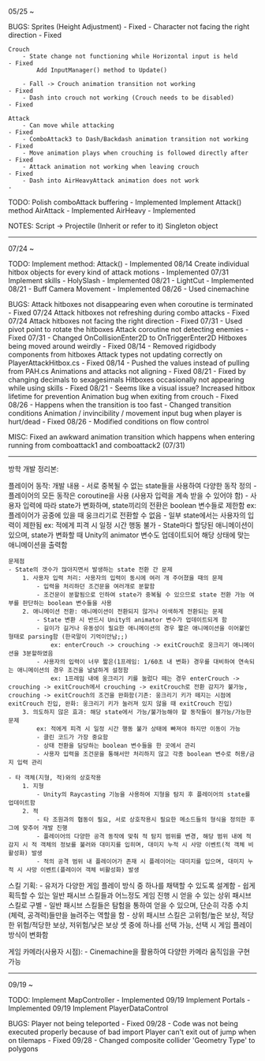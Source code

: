 05/25 ~

BUGS:
    Sprites (Height Adjustment)                                             - Fixed
        - Character not facing the right direction                          - Fixed

    Crouch
        - State change not functioning while Horizontal input is held       - Fixed
            Add InputManager() method to Update()

        - Fall -> Crouch animation transition not working                   - Fixed
        - Dash into crouch not working (Crouch needs to be disabled)        - Fixed
    
    Attack
        - Can move while attacking                                          - Fixed
        - ComboAttack3 to Dash/Backdash animation transition not working    - Fixed
        - Move animation plays when crouching is followed directly after    - Fixed
        - Attack animation not working when leaving crouch                  - Fixed
        - Dash into AirHeavyAttack animation does not work                  - 

TODO:
    Polish comboAttack buffering                                            - Implemented
    Implement Attack() method
    AirAttack                                                               - Implemented
    AirHeavy                                                                - Implemented

NOTES:
    Script -> Projectile (Inherit or refer to it)
    Singleton object

----------------------------------

07/24 ~

TODO:
    Implement method: Attack()                                              - Implemented 08/14
    Create individual hitbox objects for every kind of attack motions       - Implemented 07/31
    Implement skills
        - HolySlash                                                         - Implemented 08/21
        - LightCut                                                          - Implemented 08/21
        - Buff
    Camera Movement                                                         - Implemented 08/26
        - Used cinemachine

BUGS:
    Attack hitboxes not disappearing even when coroutine is terminated      - Fixed 07/24
    Attack hitboxes not refreshing during combo attacks                     - Fixed 07/24
    Attack hitboxes not facing the right direction                          - Fixed 07/31
        - Used pivot point to rotate the hitboxes
    Attack coroutine not detecting enemies                                  - Fixed 07/31
        - Changed OnCollisionEnter2D to OnTriggerEnter2D
    Hitboxes being moved around weirdly                                     - Fixed 08/14
        - Removed rigidbody components from hitboxes
    Attack types not updating correctly on PlayerAttackHitbox.cs            - Fixed 08/14
        - Pushed the values instead of pulling from PAH.cs
    Animations and attacks not aligning                                     - Fixed 08/21
        - Fixed by changing decimals to sexagesimals
    Hitboxes occasionally not appearing while using skills                  - Fixed 08/21
        - Seems like a visual issue? Increased hitbox lifetime for prevention
    Animation bug when exiting from crouch                                  - Fixed 08/26
        - Happens when the transition is too fast
        - Changed transition conditions
    Animation / invincibility / movement input bug when player is hurt/dead - Fixed 08/26
        - Modified conditions on flow control

MISC:
    Fixed an awkward animation transition which happens when entering running from comboattack1 and comboattack2 (07/31)

----------------------------------
방학 개발 정리본:

플레이어 동작:
    개발 내용
    - 서로 중복될 수 없는 state들을 사용하여 다양한 동작 정의
    - 플레이어의 모든 동작은 coroutine을 사용 (사용자 입력을 계속 받을 수 있어야 함)
    - 사용자 입력에 따라 state가 변화하며, state끼리의 전환은 boolean 변수들로 제한함
        ex: 플레이어가 공중에 있을 때 웅크리기로 전환할 수 없음
    - 일부 state에서는 사용자의 입력이 제한됨
        ex: 적에게 피격 시 일정 시간 행동 불가
    - State마다 할당된 애니메이션이 있으며, state가 변화할 때 Unity의 animator 변수도 업데이트되어 해당 상태에 맞는 애니메이션을 출력함

    문제점
    - State의 갯수가 많아지면서 발생하는 state 전환 간 문제
        1. 사용자 입력 처리: 사용자의 입력이 동시에 여러 개 주어졌을 때의 문제
            - 입력을 처리하던 조건문을 여러개로 분할함
            - 조건문이 분할됨으로 인하여 state가 중복될 수 있으므로 state 전환 가능 여부를 판단하는 boolean 변수들을 사용
        2. 애니메이션 전환: 애니메이션이 전환되지 않거나 어색하게 전환되는 문제
            - State 변환 시 반드시 Unity의 animator 변수가 업데이트되게 함
            - 길이가 길거나 유동성이 필요한 애니메이션의 경우 짧은 애니메이션을 이어붙인 형태로 parsing함 (한국말이 기억이안남;;)
                ex: enterCrouch -> crouching -> exitCrouch로 웅크리기 애니메이션을 3분할하였음
            - 사용자의 입력이 너무 짧은(1프레임: 1/60초 내 변화) 경우를 대비하여 연속되는 애니메이션의 경우 조건을 널널하게 설정함
                ex: 1프레임 내에 웅크리기 키를 눌렀다 떼는 경우 enterCrouch -> crouching -> exitCrouch에서 crouching -> exitCrouch로 전환 감지가 불가능, crouching -> exitCrouch의 조건을 완화함(기존: 웅크리기 키가 떼지는 시점에 exitCrouch 진입, 완화: 웅크리기 키가 눌러져 있지 않을 때 exitCrouch 진입)
        3. 의도하지 않은 효과: 해당 state에서 가능/불가능해야 할 동작들이 블가능/가능한 문제
            ex: 적에게 피격 시 일정 시간 행동 불가 상태에 빠져야 하지만 이동이 가능
            - 클린 코드가 가장 중요함
            - 상태 전환을 담당하는 boolean 변수들을 한 곳에서 관리
            - 사용자 입력을 조건문을 통해서만 처리하지 않고 각종 boolean 변수로 허용/금지 입력 관리

    - 타 객체(지형, 적)와의 상호작용
        1. 지형
            - Unity의 Raycasting 기능을 사용하여 지형을 탐지 후 플레이어의 state를 업데이트함
        2. 적
            - 타 조원과의 협동이 필요, 서로 상호작용시 필요한 메소드들의 형식을 정의한 후 그에 맞추어 개발 진행
            - 플레이어의 다양한 공격 동작에 맞춰 적 탐지 범위를 변경, 해당 범위 내에 적 감지 시 적 객체의 정보를 불러와 대미지를 입히며, 대미지 누적 시 사망 이벤트(적 객체 비활성화) 발생
            - 적의 공격 범위 내 플레이어가 존재 시 플레이어는 대미지를 입으며, 대미지 누적 시 사망 이벤트(플레이어 객체 비활성화) 발생

스킬 기획:
    - 유저가 다양한 게임 플레이 방식 중 하나를 채택할 수 있도록 설계함
    - 쉽게 획득할 수 있는 일반 패시브 스킬들과 어느정도 게임 진행 시 얻을 수 있는 상위 패시브 스킬로 구별
    - 일반 패시브 스킬들은 탐험을 통하여 얻을 수 있으며, 단순히 각종 수치(체력, 공격력)들만을 늘려주는 역할을 함
    - 상위 패시브 스킬은 고위험/높은 보상, 적당한 위험/적당한 보상, 저위험/낮은 보상 셋 중에 하나를 선택 가능, 선택 시 게임 플레이 방식이 변화함

게임 카메라(사용자 시점):
    - Cinemachine을 활용하여 다양한 카메라 움직임을 구현 가능

----------------------------------

09/19 ~

TODO:
    Implement MapController                                                 - Implemented 09/19
    Implement Portals                                                       - Implemented 09/19
    Implement PlayerDataControl

BUGS:
    Player not being teleported                                             - Fixed 09/28
        - Code was not being executed properly because of bad import
    Player can't exit out of jump when on tilemaps                          - Fixed 09/28
        - Changed composite collider 'Geometry Type' to polygons